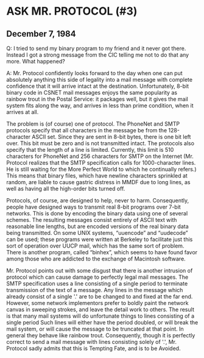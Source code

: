 # ASK MR. PROTOCOL (#3)

## December 7, 1984

Q: I tried to send my binary program to my friend and it never got
there. Instead I got a strong message from the CIC telling me not to
do that any more. What happened?

A: Mr. Protocol confidently looks forward to the day when one can put
absolutely anything this side of legality into a mail message with
complete confidence that it will arrive intact at the
destination. Unfortunately, 8-bit binary code in CSNET mail messages
enjoys the same popularity as rainbow trout in the Postal Service: it
packages well, but it gives the mail system fits along the way, and
arrives in less than prime condition, when it arrives at all.

The problem is (of course) one of protocol. The PhoneNet and SMTP
protocols specify that all characters in the message be from the
128-character ASCII set. Since they are sent in 8-bit bytes, there is
one bit left over. This bit must be zero and is not transmitted
intact. The protocols also specify that the length of a line is
limited. Currently, this limit is 510 characters for PhoneNet and 256
characters for SMTP on the Internet (Mr. Protocol realizes that the
SMTP specification calls for 1000-character lines. He is still waiting
for the More Perfect World to which he continually refers.) This means
that binary files, which have newline characters sprinkled at random,
are liable to cause gastric distress in MMDF due to long lines, as
well as having all the high-order bits turned off.

Protocols, of course, are designed to help, never to harm.
Consequently, people have designed ways to transmit real 8-bit
programs over 7-bit networks. This is done by encoding the binary data
using one of several schemes. The resulting messages consist entirely
of ASCII text with reasonable line lengths, but are encoded versions
of the real binary data being transmitted. On some UNIX systems,
“uuencode” and “uudecode” can be used; these programs were written at
Berkeley to facilitate just this sort of operation over UUCP mail,
which has the same sort of problem. There is another program, called
“binhex”, which seems to have found favor among those who are addicted
to the exchange of Macintosh software.

Mr. Protocol points out with some disgust that there is another
intrusion of protocol which can cause damage to perfectly legal mail
messages. The SMTP specification uses a line consisting of a single
period to terminate transmission of the text of a message. Any lines
in the message which already consist of a single '.' are to be changed
to and fixed at the far end. However, some network implementors prefer
to boldly paint the network canvas in sweeping strokes, and leave the
detail work to others. The result is that many mail systems will do
unfortunate things to lines consisting of a single period Such lines
will either have the period doubled, or will break the mail system, or
will cause the message to be truncated at that point. In general they
behave like rainbow trout. Consequently, though it is perfectly correct
to send a mail message with lines consisting solely of '.', Mr. Protocol
sadly admits that this is Tempting Fate, and is to be Avoided.
